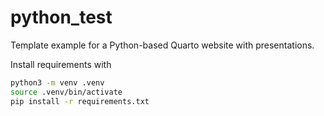 # python_test

Template example for a Python-based Quarto website with presentations.

Install requirements with 

```sh
python3 -m venv .venv
source .venv/bin/activate
pip install -r requirements.txt
```